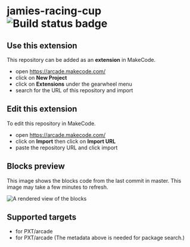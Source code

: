 # jamies-racing-cup ![Build status badge](https://github.com/chrisdoofer/jamies-racing-cup/workflows/MakeCode/badge.svg)



## Use this extension

This repository can be added as an **extension** in MakeCode.

* open https://arcade.makecode.com/
* click on **New Project**
* click on **Extensions** under the gearwheel menu
* search for the URL of this repository and import

## Edit this extension

To edit this repository in MakeCode.

* open https://arcade.makecode.com/
* click on **Import** then click on **Import URL**
* paste the repository URL and click import

## Blocks preview

This image shows the blocks code from the last commit in master.
This image may take a few minutes to refresh.

![A rendered view of the blocks](https://github.com/chrisdoofer/jamies-racing-cup/raw/master/.makecode/blocks.png)

## Supported targets

* for PXT/arcade
* for PXT/arcade
(The metadata above is needed for package search.)

